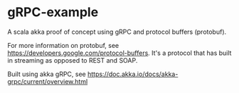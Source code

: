 # gRPC-example
A scala akka proof of concept using gRPC and protocol buffers (protobuf).

For more information on protobuf, see https://developers.google.com/protocol-buffers. It's a protocol that has built in streaming as opposed to REST and SOAP.

Built using akka gRPC, see https://doc.akka.io/docs/akka-grpc/current/overview.html
